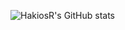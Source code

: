 ![HakiosR's GitHub stats](https://github-readme-stats.vercel.app/api?username=HakiosR&show_icons=true&theme=dracula&locale=fr)
